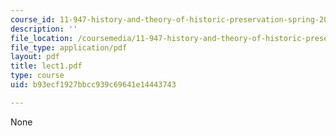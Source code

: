 ```yaml
---
course_id: 11-947-history-and-theory-of-historic-preservation-spring-2007
description: ''
file_location: /coursemedia/11-947-history-and-theory-of-historic-preservation-spring-2007/b93ecf1927bbcc939c69641e14443743_lect1.pdf
file_type: application/pdf
layout: pdf
title: lect1.pdf
type: course
uid: b93ecf1927bbcc939c69641e14443743

---
```

None